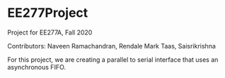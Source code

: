 # EE277Project
Project for EE277A, Fall 2020

Contributors: Naveen Ramachandran, Rendale Mark Taas, Saisrikrishna

For this project, we are creating a parallel to serial interface that uses an asynchronous FIFO.

